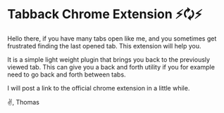# Tabback Chrome Extension ⚡🗘⚡

Hello there, if you have many tabs open like me, and you sometimes get frustrated finding the last opened tab. This extension will help you.

It is a simple light weight plugin that brings you back to the previously viewed tab. This can give you a back and forth utility if you for example need to go back and forth between tabs.

I will post a link to the official chrome extension in a little while.

✌, Thomas